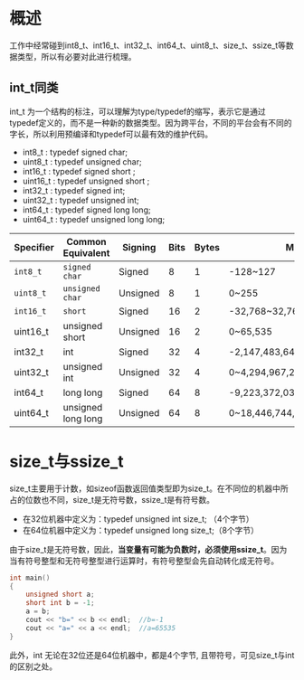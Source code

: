 # 概述

工作中经常碰到int8_t、int16_t、int32_t、int64_t、uint8_t、size_t、ssize_t等数据类型，所以有必要对此进行梳理。

## **int_t同类**

int_t 为一个结构的标注，可以理解为type/typedef的缩写，表示它是通过typedef定义的，而不是一种新的数据类型。因为跨平台，不同的平台会有不同的字长，所以利用预编译和typedef可以最有效的维护代码。

- int8_t      : typedef signed char;
- uint8_t    : typedef unsigned char;
- int16_t    : typedef signed short ;
- uint16_t  : typedef unsigned short ;
- int32_t    : typedef signed int;
- uint32_t  : typedef unsigned int;
- int64_t    : typedef signed  long long;
- uint64_t  : typedef unsigned long long;

| **Specifier** | **Common Equivalent** | **Signing** | **Bits** | **Bytes** | Minimum Value - Maximum Value                        |
| ------------- | --------------------- | ----------- | -------- | --------- | ---------------------------------------------------- |
| `int8_t`      | `signed char`         | Signed      | 8        | 1         | -128~127                                             |
| `uint8_t`     | `unsigned char`       | Unsigned    | 8        | 1         | 0~255                                                |
| `int16_t`     | `short`               | Signed      | 16       | 2         | -32,768~32,767                                       |
| uint16_t      | unsigned short        | Unsigned    | 16       | 2         | 0~65,535                                             |
| int32_t       | int                   | Signed      | 32       | 4         | -2,147,483,648~2,147,483,647                         |
| uint32_t      | unsigned int          | Unsigned    | 32       | 4         | 0~4,294,967,295                                      |
| int64_t       | long long             | Signed      | 64       | 8         | -9,223,372,036,854,775,808~9,223,372,036,854,775,807 |
| uint64_t      | unsigned long long    | Unsigned    | 64       | 8         | 0~18,446,744,073,709,551,615                         |

# **size_t与ssize_t**

size_t主要用于计数，如sizeof函数返回值类型即为size_t。在不同位的机器中所占的位数也不同，size_t是无符号数，ssize_t是有符号数。

- 在32位机器中定义为：typedef  unsigned int size_t; （4个字节）
- 在64位机器中定义为：typedef  unsigned long size_t;（8个字节）

由于size_t是无符号数，因此，**当变量有可能为负数时，必须使用ssize_t**。因为当有符号整型和无符号整型进行运算时，有符号整型会先自动转化成无符号。

```c++
int main()
{
    unsigned short a;
    short int b = -1;
    a = b;
    cout << "b=" << b << endl;  //b=-1
    cout << "a=" << a << endl;  //a=65535
}
```

此外，int 无论在32位还是64位机器中，都是4个字节, 且带符号，可见size_t与int 的区别之处。

